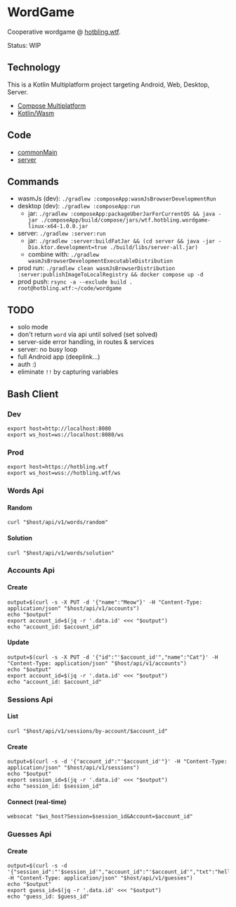 # WordGame

Cooperative wordgame @ [hotbling.wtf](https://hotbling.wtf).

Status: WIP

## Technology
This is a Kotlin Multiplatform project targeting Android, Web, Desktop, Server.
- [Compose Multiplatform](https://www.jetbrains.com/compose-multiplatform/)
- [Kotlin/Wasm](https://kotl.in/wasm/)

## Code
- [commonMain](composeApp/src/commonMain/kotlin/wtf/hotbling/wordgame/)
- [server](server/src/main/kotlin/wtf/hotbling/wordgame/)

## Commands
- wasmJs (dev): `./gradlew :composeApp:wasmJsBrowserDevelopmentRun`
- desktop (dev): `./gradlew :composeApp:run`
  - jar: `./gradlew :composeApp:packageUberJarForCurrentOS && java -jar ./composeApp/build/compose/jars/wtf.hotbling.wordgame-linux-x64-1.0.0.jar`
- server: `./gradlew :server:run`
  - jar: `./gradlew :server:buildFatJar && (cd server && java -jar -Dio.ktor.development=true ./build/libs/server-all.jar)`
  - combine with: `./gradlew wasmJsBrowserDevelopmentExecutableDistribution`
- prod run: `./gradlew clean wasmJsBrowserDistribution :server:publishImageToLocalRegistry && docker compose up -d`
- prod push: `rsync -a --exclude build . root@hotbling.wtf:~/code/wordgame`

## TODO
- solo mode
- don't return `word` via api until solved (set solved)
- server-side error handling, in routes & services
- server: no busy loop
- full Android app (deeplink...)
- auth :)
- eliminate `!!` by capturing variables

## Bash Client

### Dev
```shell
export host=http://localhost:8080
export ws_host=ws://localhost:8080/ws
```

### Prod
```shell
export host=https://hotbling.wtf
export ws_host=wss://hotbling.wtf/ws
```

### Words Api
#### Random
```shell
curl "$host/api/v1/words/random"
```

#### Solution
```shell
curl "$host/api/v1/words/solution"
```

### Accounts Api
#### Create
```shell
output=$(curl -s -X PUT -d '{"name":"Meow"}' -H "Content-Type: application/json" "$host/api/v1/accounts")
echo "$output"
export account_id=$(jq -r '.data.id' <<< "$output")
echo "account_id: $account_id"
```

#### Update
```shell
output=$(curl -s -X PUT -d '{"id":"'$account_id'","name":"Cat"}' -H "Content-Type: application/json" "$host/api/v1/accounts")
echo "$output"
export account_id=$(jq -r '.data.id' <<< "$output")
echo "account_id: $account_id"
```

### Sessions Api
#### List
```shell
curl "$host/api/v1/sessions/by-account/$account_id"
```

#### Create
```shell
output=$(curl -s -d '{"account_id":"'$account_id'"}' -H "Content-Type: application/json" "$host/api/v1/sessions")
echo "$output"
export session_id=$(jq -r '.data.id' <<< "$output")
echo "session_id: $session_id"
```

#### Connect (real-time)
```shell
websocat "$ws_host?Session=$session_id&Account=$account_id"
```

### Guesses Api
#### Create
```shell
output=$(curl -s -d '{"session_id":"'$session_id'","account_id":"'$account_id'","txt":"hello"}' -H "Content-Type: application/json" "$host/api/v1/guesses")
echo "$output"
export guess_id=$(jq -r '.data.id' <<< "$output")
echo "guess_id: $guess_id"
```
